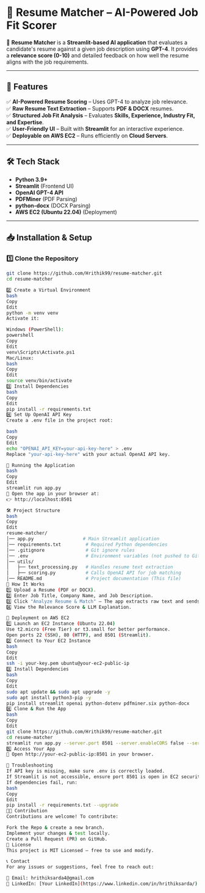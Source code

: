 # 📄 Resume Matcher – AI-Powered Job Fit Scorer

🚀 **Resume Matcher** is a **Streamlit-based AI application** that evaluates a candidate's resume against a given job description using **GPT-4**. 
It provides a **relevance score (0-10)** and detailed feedback on how well the resume aligns with the job requirements.

---

## **🌟 Features**
✅ **AI-Powered Resume Scoring** – Uses GPT-4 to analyze job relevance.  
✅ **Raw Resume Text Extraction** – Supports **PDF & DOCX** resumes.  
✅ **Structured Job Fit Analysis** – Evaluates **Skills, Experience, Industry Fit, and Expertise**.  
✅ **User-Friendly UI** – Built with **Streamlit** for an interactive experience.  
✅ **Deployable on AWS EC2** – Runs efficiently on **Cloud Servers**.  

---

## **🛠️ Tech Stack**
- **Python 3.9+**
- **Streamlit** (Frontend UI)
- **OpenAI GPT-4 API**
- **PDFMiner** (PDF Parsing)
- **python-docx** (DOCX Parsing)
- **AWS EC2 (Ubuntu 22.04)** (Deployment)

---

## **📥 Installation & Setup**
### **1️⃣ Clone the Repository**
```bash
git clone https://github.com/Hrithik99/resume-matcher.git
cd resume-matcher

2️⃣ Create a Virtual Environment
bash
Copy
Edit
python -m venv venv
Activate it:

Windows (PowerShell):
powershell
Copy
Edit
venv\Scripts\Activate.ps1
Mac/Linux:
bash
Copy
Edit
source venv/bin/activate
3️⃣ Install Dependencies
bash
Copy
Edit
pip install -r requirements.txt
4️⃣ Set Up OpenAI API Key
Create a .env file in the project root:

bash
Copy
Edit
echo "OPENAI_API_KEY=your-api-key-here" > .env
Replace "your-api-key-here" with your actual OpenAI API key.

🚀 Running the Application
bash
Copy
Edit
streamlit run app.py
🔗 Open the app in your browser at:
👉 http://localhost:8501

🛠️ Project Structure
bash
Copy
Edit
resume-matcher/
│── app.py                  # Main Streamlit application
│── requirements.txt         # Required Python dependencies
│── .gitignore               # Git ignore rules
│── .env                     # Environment variables (not pushed to GitHub)
│── utils/
│   ├── text_processing.py   # Handles resume text extraction
│   ├── scoring.py           # Calls OpenAI API for job matching
│── README.md                # Project documentation (This file)
📌 How It Works
1️⃣ Upload a Resume (PDF or DOCX).
2️⃣ Enter Job Title, Company Name, and Job Description.
3️⃣ Click "Analyze Resume & Match" – The app extracts raw text and sends it to GPT-4 for analysis.
4️⃣ View the Relevance Score & LLM Explanation.

📡 Deployment on AWS EC2
1️⃣ Launch an EC2 Instance (Ubuntu 22.04)
Use t2.micro (Free Tier) or t3.small for better performance.
Open ports 22 (SSH), 80 (HTTP), and 8501 (Streamlit).
2️⃣ Connect to Your EC2 Instance
bash
Copy
Edit
ssh -i your-key.pem ubuntu@your-ec2-public-ip
3️⃣ Install Dependencies
bash
Copy
Edit
sudo apt update && sudo apt upgrade -y
sudo apt install python3-pip -y
pip install streamlit openai python-dotenv pdfminer.six python-docx
4️⃣ Clone & Run the App
bash
Copy
Edit
git clone https://github.com/Hrithik99/resume-matcher.git
cd resume-matcher
streamlit run app.py --server.port 8501 --server.enableCORS false --server.enableXsrfProtection false
5️⃣ Access Your App
🔗 Open http://your-ec2-public-ip:8501 in your browser.

🔧 Troubleshooting
If API key is missing, make sure .env is correctly loaded.
If Streamlit is not accessible, ensure port 8501 is open in EC2 security rules.
If dependencies fail, run:
bash
Copy
Edit
pip install -r requirements.txt --upgrade
👨‍💻 Contribution
Contributions are welcome! To contribute:

Fork the Repo & create a new branch.
Implement your changes & test locally.
Create a Pull Request (PR) on GitHub.
📄 License
This project is MIT Licensed – free to use and modify.

📞 Contact
For any issues or suggestions, feel free to reach out:

📧 Email: hrithiksarda4@gmail.com
💼 LinkedIn: [Your LinkedIn](https://www.linkedin.com/in/hrithiksarda/)
